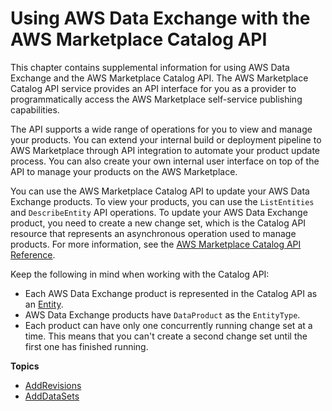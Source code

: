 # Using AWS Data Exchange with the AWS Marketplace Catalog API<a name="appendices"></a>

This chapter contains supplemental information for using AWS Data Exchange and the AWS Marketplace Catalog API\. The AWS Marketplace Catalog API service provides an API interface for you as a provider to programmatically access the AWS Marketplace self\-service publishing capabilities\.

The API supports a wide range of operations for you to view and manage your products\. You can extend your internal build or deployment pipeline to AWS Marketplace through API integration to automate your product update process\. You can also create your own internal user interface on top of the API to manage your products on the AWS Marketplace\. 

You can use the AWS Marketplace Catalog API to update your AWS Data Exchange products\. To view your products, you can use the `ListEntities` and `DescribeEntity` API operations\. To update your AWS Data Exchange product, you need to create a new change set, which is the Catalog API resource that represents an asynchronous operation used to manage products\. For more information, see the [AWS Marketplace Catalog API Reference](https://docs.aws.amazon.com/marketplace-catalog/latest/api-reference/catalog-api-user-guide.html)\.

Keep the following in mind when working with the Catalog API:
+ Each AWS Data Exchange product is represented in the Catalog API as an [Entity](https://docs.aws.amazon.com/marketplace-catalog/latest/api-reference/API_Entity.html)\.
+ AWS Data Exchange products have `DataProduct` as the `EntityType`\.
+ Each product can have only one concurrently running change set at a time\. This means that you can't create a second change set until the first one has finished running\.

**Topics**
+ [AddRevisions](add-revisions.md)
+ [AddDataSets](add-data-sets.md)